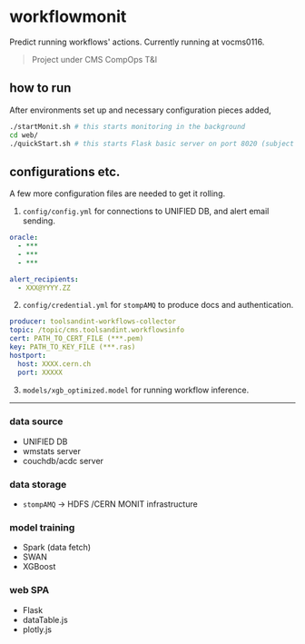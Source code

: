 workflowmonit
=============

Predict running workflows' actions. Currently running at vocms0116.
> Project under CMS CompOps T&I

## how to run
After environments set up and necessary configuration pieces added,
```bash
./startMonit.sh # this starts monitoring in the background
cd web/
./quickStart.sh # this starts Flask basic server on port 8020 (subject to change)
```

## configurations etc.
A few more configuration files are needed to get it rolling.
1. `config/config.yml` for connections to UNIFIED DB, and alert email sending.
```yml
oracle:
  - ***
  - ***
  - ***

alert_recipients:
  - XXX@YYYY.ZZ
```

2. `config/credential.yml` for `stompAMQ` to produce docs and authentication.
```yml
producer: toolsandint-workflows-collector
topic: /topic/cms.toolsandint.workflowsinfo
cert: PATH_TO_CERT_FILE (***.pem)
key: PATH_TO_KEY_FILE (***.ras)
hostport:
  host: XXXX.cern.ch
  port: XXXXX
```

3. `models/xgb_optimized.model` for running workflow inference.

---
### data source
- UNIFIED DB
- wmstats server
- couchdb/acdc server

### data storage
- `stompAMQ` -> HDFS /CERN MONIT infrastructure

### model training
- Spark (data fetch)
- SWAN
- XGBoost

### web SPA
- Flask
- dataTable.js
- plotly.js
